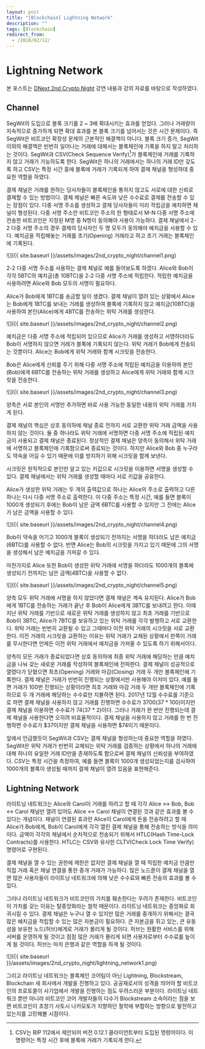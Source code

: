 ```yaml
---
layout: post
title: "[Blockchain] Lightning Network"
description: ""
tags: [Blockchain]
redirect_from:
  - /2018/02/12/
---
```


# Lightning Network

  본 포스트는 [DNext 2nd Crypto Night](https://www.meetup.com/DNext-Crypto-Night/events/247551764/?gj=wcs1_e&rv=wcs1_e&_xtd=gatlbWFpbF9jbGlja9oAJDRmNjA0OWE3LTY2ODktNGI1Mi1iYmI5LTFiNzA2MTYyOTQzMQ&_af=event&_af_eid=247551764) 강연 내용과 강의 자료를 바탕으로 작성하였다.

## Channel

  SegWit의 도입으로 블록 크기를 2 ~ 3배 확대시키는 효과를 얻었다. 그러나 거래량이 지속적으로 증가하게 되면 확대 효과를 본 블록 크기를 넘어서는 것은 시간 문제이다. 즉 SegWit은 비트코인 확장성 문제의 근본적인 해결책이 아니다. 블록 크기 증가, SegWit 이외의 해결책은 빈번히 일어나는 거래에 대해서는 블록체인에 기록을 하지 말고 처리하는 것이다. SegWit과 CSV(Check Sequence Verify)[^1]가 블록체인에 거래를 기록하지 않고 거래가 가능하도록 한다. SegWit은 하나의 거래에서는 하나의 거래 ID만 갖도록 하고 CSV는 특정 시간 훙에 블록에 거래가 기록되게 하여 결제 채널을 형성하데 중요한 역할을 하였다.

  결제 채널은 거래를 원하는 당사자들이 블록체인을 통하지 않고도 서로에 대한 신뢰로 결제할 수 있는 방법이다. 결체 채널은 빠른 속도와 낮은 수수료로 결제를 전송할 수 있는 장점이 있다. 다중 서명 주소를 생성하고 결제 당사자들이 미리 적립금을 예치하면 채널이 형성된다. 다중 서명 주소란 비트코인 주소의 한 형태로서 M-N 다중 서명 주소에 전송한 비트코인은 지정된 M명 중 N명이 동의해야 사용이 가능하다. 결제 채널에서 2-2 다중 서명 주소의 경우 결제의 당사자인 두 명 모두가 동의해야 예치금을 사용할 수 있다. 예치금을 적립해놓는 거래를 초기(Opening) 거래라고 하고 초기 거래는 블록체인에 기록된다.

  ![]({{ site.baseurl }}/assets/images/2nd_crypto_night/channel1.png)

  2-2 다중 서명 주소를 사용하는 결제 체널로 예를 들어보도록 하겠다. Alice와 Bob이 각각 5BTC의 예치금(총 10BTC)을 2-2 다중 서명 주소에 적립한다. 적립한 예치금을 사용하려면 Alice와 Bob 모두의 서명이 필요하다.

  Alice가 Bob에게 1BTC를 송금할 일이 생겼다. 결제 채널이 열려 있는 상황에서 Alice는 Bob에게 1BTC를 보내는 거래를 생성하여 블록에 기록하지 않고 예치금(10BTC)을 사용하여 본인(Alice)에게 4BTC를 전송하는 위탁 거래를 생성한다.

  ![]({{ site.baseurl }}/assets/images/2nd_crypto_night/channel2.png)

  예치금은 다중 서명 주소에 적립되어 있으므로 Alice가 거래를 생성하고 서명하더라도 Bob이 서명하지 않으면 거래가 블록에 기록되지 않는다. 위탁 거래가 Bob에게 전송되는 것뿐이다. Alice는 Bob에게 위탁 거래와 함께 시크릿을 전송한다.

  Bob은 Alice에게 신뢰를 주기 위해 다중 서명 주소에 적립된 예치금을 이용하여 본인(Bob)에게 6BTC를 전송하는 위탁 거래를 생성하고 Alice에게 위탁 거래와 함께 시크릿을 전송한다.

  ![]({{ site.baseurl }}/assets/images/2nd_crypto_night/channel3.png)

  양측은 서로 본인의 서명만 추가하면 바로 사용 가능한 동일한 내용의 위탁 거래를 가지게 된다.

  결제 채널의 핵심은 상호 동의하에 채널 종료 전까지 서로 교환한 위탁 거래 금액을 사용하지 않는 것이다. 둘 중 하나라도 위탁 거래에 서명하면 다중 서명 주소에 적립된 예치금이 사용되고 결제 채널은 종료된다. 정상적인 결제 채널은 양측이 동의해서 위탁 거래에 서명하고 블록체인에 기록함으로써 종료되는 것이다. 하지만 Alice와 Bob 중 누구라도 약속을 어길 수 있기 때문에 이를 방지하기 위해 시크릿을 함께 보낸다.

  시크릿은 원칙적으로 본인만 알고 있는 키값으로 시크릿을 이용하면 서명을 생성할 수 있다. 결제 채널에서는 위탁 거래를 생성할 때마다 서로 키값을 공유한다.

  Alice가 생성한 위탁 거래는 두 개의 출력값으로 하나는 Alice의 주소로 출력하고 다른 하나는 다시 다중 서명 주소로 출력한다. 이 다중 주소는 특정 시간, 예를 들면 블록이 1000개 생성되기 후에는 Bob이 남은 금액 6BTC를 사용할 수 있지만 그 전에는 Alice가 남은 금액을 사용할 수 있다.

  ![]({{ site.baseurl }}/assets/images/2nd_crypto_night/channel4.png)

  Bob이 약속을 어기고 1000개 블록이 생성되기 전까지는 서명을 하더라도 남은 예치금(6BTC)를 사용할 수 없다. 반면 Alice는 Bob의 시크릿을 가지고 있기 때문에 그의 서명을 생성해서 남은 예치금을 가져갈 수 있다.

  마찬가지로 Alice 또한 Bob이 생성한 위탁 거래에 서명을 하더라도 1000개의 블록에 생성되기 전까지는 남은 금액(4BTC)을 사용할 수 없다.

  ![]({{ site.baseurl }}/assets/images/2nd_crypto_night/channel5.png)

  양측 모두 위탁 거래에 서명을 하지 않았다면 결제 채널은 계속 유지된다. Alice가 Bob에게 1BTC를 전송하는 거래가 끝난 후 Bob이 Alice에게 3BTC를 보내려고 한다. 이때 지난 위탁 거래를 기반으로 새로운 위탁 거래를 생성하지 않고 최초 거래를 기반으로 Bob이 3BTC, Alice가 7BTC를 보유하고 있는 위탁 거래를 각각 발행하고 서로 교환한다. 위탁 거래는 빈번히 교환될 수 있고 그때마다 이전 위탁 거래의 시크릿을 서로 교환한다. 이전 거래의 시크릿을 교환하는 이유는 위탁 거래가 교체된 상황에서 한쪽이 거래를 무시한다면 언제든 이전 위탁 거래에서 예치금을 가져올 수 있도록 하기 위해서이다.

  양측이 모든 거래가 종료되었다면 상호 동의하에 최종 위탁 거래에 해당하는 만큼 예치금을 나눠 갖는 새로운 거래를 작성하여 블록체인에 전파한다. 결제 채널이 성공적으로 열렸다가 닫혔으면 최초(Opening) 거래와 마감(Closing) 거래 두 개만 블록체인에 기록한다. 결제 채널은 거래가 빈번히 진행되는 상황에서만 사용해야 이저미 있다. 예를 들면 거래가 100번 진행되는 상황이라면 최초 거래와 마감 거래 두 개만 블록체인에 기록하므로 두 개 거래에 해당하는 수수료만 지불하면 된다. 2017년 12월 수수료를 기준으로 하면 결제 채널을 사용하지 않고 거래를 진행하면 수수료가 $3700($37 * 100)이지만 결제 채널을 이용하면 수수료가 $74($37 * 2)이다. 그러나 거래가 한 번만 진행되는데 결제 채널을 사용한다면 오히려 비효율적이다. 결제 채널을 사용하지 않고 거래를 한 번 진행하면 수수료가 $37이지만 결제 채널을 사용하면 $74이기 때문이다.

  앞에서 언급했듯이 SegWit과 CSV는 결제 채널을 형성하는데 중요한 역할을 하였다. SegWit은 위탁 거래가 빈번히 교체되는 위탁 거래를 검증하는 상황에서 하나의 거래에 대해 하나의 유일한 거래 ID만을 존재하도록 함으로써 결제 채널의 신뢰성을 부여하였다. CSV는 특정 시간을 측정하여, 예를 들면 블록이 1000개 생성되었는지를 검사하여 1000개의 블록이 생성될 때까지 결제 채널이 열려 있음을 표현해준다.

## Lightning Network

  라이트닝 네트워크는 Alice와 Carol이 거래를 하려고 할 때 각각 Alice ↔ Bob, Bob ↔ Carol 채널만 열려 있어도 Alice ↔ Carol 채널이 연결된 것과 같은 효과를 볼 수 있다는 개념이다. 채널이 연결된 효과란 Alice이 Carol에게 돈을 전송하려고 할 때 Alice가 Bob에게, Bob이 Carol에게 각각 열린 결제 채널을 통해 전송하는 방식을 의미이다. 금액이 각각의 채널에서 순차적으로 전송되기 위해서 HTLC(Hash Time-Lock Contracts)를 사용한다. HTLC는 CSV와 유사한 CLTV(Check Lock Time Verify) 명령어로 구현된다.

  결제 채널을 열 수 있는 권한에 제한은 없지만 결제 채널을 열 때 적립한 예치금 만큼만 직접 거래 혹은 채널 연결을 통한 중개 거래가 가능하다. 많은 노드륻이 결제 채널을 열면 많은 사용자들이 라이트닝 네트워크에 의해 낮은 수수료와 빠른 전송의 효과를 볼 수 있다.

  그러나 라이트닝 네트워크가 비트코인의 가치를 훼손한다는 우려가 존재한다. 비트코인이 가치를 갖는 이유는 탈중앙화라는 철학 때문이다. 라이트닝 네트워크는 중앙화로 회귀시킬 수 있다. 결제 채널은 누구나 열 수 있지만 많은 거래를 중개하기 위해서는 결국 많은 예치금을 적립할 수 있는 많은 자본금이 필요하다. 큰 자본금을 쥐고 있는, 큰 유동성을 보유한 노드(허브)에게로 거래가 몰리게 될 것이다. 허브는 원활한 서비스를 위해 서버를 운영하게 될 것이고 점점 많은 거래가 몰리게 되면 사용자로부터 수수료를 높이게 될 것이다. 허브는 마치 은행과 같은 역할을 하게 될 것이다.

  ![]({{ site.baseurl }}/assets/images/2nd_crypto_night/lightning_network1.png)

  그리고 라이트닝 네트워크는 블록체인 코어팀이 아닌 Lightning, Blockstream, Blockchain 세 회사에서 개발을 진행하고 있다. 공공재로서의 성격을 띄어야 할 비트코인의 프로토콜이 사기업에서 개발을 진행하는 점도 우려스러운 부분이다. 라이트닝 네트워크 뿐만 아니라 비트코인 코어 개발자들의 다수가 Blockstream 소속이라는 점을 보면 비트코인이 초창기 사토시 나카모토가 지향하던 철학에 부합하는 방향으로 발전하고 있는지를 고민해볼 시점이다.

[^1]: CSV는 BIP 112에서 제안되어 버전 0.12.1 클라이언트부터 도입된 명령어이다. 이 명령어는 특정 시간 후에 블록에 거래가 기록되게 한다.
